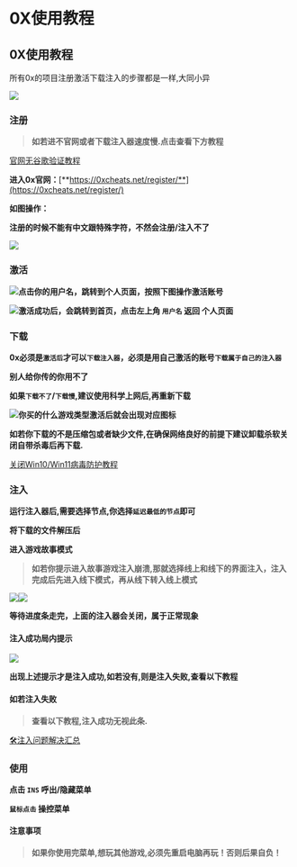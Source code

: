 # 0X使用教程

## 0X使用教程

所有0x的项目注册激活下载注入的步骤都是一样,大同小异

![](https://docs.hzz.im/\~gitbook/image?url=https%3A%2F%2F1382592200-files.gitbook.io%2F%7E%2Ffiles%2Fv0%2Fb%2Fgitbook-x-prod.appspot.com%2Fo%2Fspaces%252F7YXEHggLzaiKwZjRSOD4%252Fuploads%252F2sL7o7VvAOtOCU3mnH4x%252F0x.png%3Falt%3Dmedia%26token%3Ddf73487d-874f-4c01-9414-9fb191cd4b83\&width=768\&dpr=4\&quality=100\&sign=ac1ea13d\&sv=1)

### 注册 <a href="#zhu-ce" id="zhu-ce"></a>

> **如若进不官网或者下载注入器速度慢.点击查看下方教程**

[官网无谷歌验证教程](https://docs.hzz.im/misc/o/steam++)

**进入0x官网：**[**https://0xcheats.net/register/**](https://0xcheats.net/register/)

**如图操作：**

**注册的时候不能有中文跟特殊字符，不然会注册/注入不了**

![](https://docs.hzz.im/\~gitbook/image?url=https%3A%2F%2F1382592200-files.gitbook.io%2F%7E%2Ffiles%2Fv0%2Fb%2Fgitbook-x-prod.appspot.com%2Fo%2Fspaces%252F7YXEHggLzaiKwZjRSOD4%252Fuploads%252Fvyuk8p4Pe2c96T9DajjC%252F1.png%3Falt%3Dmedia%26token%3Dec2ef5de-2ea8-4570-9600-5312422e74fe\&width=768\&dpr=4\&quality=100\&sign=150cf672\&sv=1)

### **激活** <a href="#ji-huo" id="ji-huo"></a>

![](https://docs.hzz.im/\~gitbook/image?url=https%3A%2F%2F1382592200-files.gitbook.io%2F%7E%2Ffiles%2Fv0%2Fb%2Fgitbook-x-prod.appspot.com%2Fo%2Fspaces%252F7YXEHggLzaiKwZjRSOD4%252Fuploads%252FjDHltcMIrr60X82g8cIE%252F2.png%3Falt%3Dmedia%26token%3D1856194b-9e30-4635-bb90-3afb1323952c\&width=768\&dpr=4\&quality=100\&sign=23beefef\&sv=1)**点击你的用户名，跳转到个人页面，按照下图操作激活账号**

![](https://docs.hzz.im/\~gitbook/image?url=https%3A%2F%2F1382592200-files.gitbook.io%2F%7E%2Ffiles%2Fv0%2Fb%2Fgitbook-x-prod.appspot.com%2Fo%2Fspaces%252F7YXEHggLzaiKwZjRSOD4%252Fuploads%252FIdPSAV8NEjVzHpr8fIBc%252F3.png%3Falt%3Dmedia%26token%3D296a999e-fe17-491d-b82c-8e95f8ae21d2\&width=768\&dpr=4\&quality=100\&sign=b8bbfdc3\&sv=1)**激活成功后，会跳转到首页，点击左上角 `用户名` 返回 个人页面**

### **下载** <a href="#xia-zai" id="xia-zai"></a>

**0x必须是`激活后`才可以`下载注入器`，必须是用自己激活的账号`下载属于自己的注入器`**

**别人给你传的你用不了**

**如果`下载不了`/`下载慢`,建议使用科学上网后,再重新下载**

![](https://docs.hzz.im/\~gitbook/image?url=https%3A%2F%2F1382592200-files.gitbook.io%2F%7E%2Ffiles%2Fv0%2Fb%2Fgitbook-x-prod.appspot.com%2Fo%2Fspaces%252F7YXEHggLzaiKwZjRSOD4%252Fuploads%252F1ZZeIYnhQtX62XicBl4f%252FQQ%25E5%259B%25BE%25E7%2589%258720220601191022.png%3Falt%3Dmedia%26token%3D3e3515ca-060a-4ee6-8845-ebb89ec907e0\&width=768\&dpr=4\&quality=100\&sign=81b171fe\&sv=1)**你买的什么游戏类型激活后就会出现对应图标**

**如若你下载的不是压缩包或者缺少文件,在确保网络良好的前提下建议卸载杀软关闭自带杀毒后再下载.**

[关闭Win10/Win11病毒防护教程](https://docs.hzz.im/misc/o/win)

### 注入 <a href="#zhu-ru" id="zhu-ru"></a>

**运行注入器后,需要选择节点,你选择`延迟最低的节点`即可**

**将下载的文件解压后**

**进入游戏故事模式**

> **如若你提示进入故事游戏注入崩溃,那就选择线上和线下的界面注入，注入完成后先进入线下模式，再从线下转入线上模式**

![](https://docs.hzz.im/\~gitbook/image?url=https%3A%2F%2F1382592200-files.gitbook.io%2F%7E%2Ffiles%2Fv0%2Fb%2Fgitbook-x-prod.appspot.com%2Fo%2Fspaces%252F7YXEHggLzaiKwZjRSOD4%252Fuploads%252Fd3cvGmJaTaGl93mfJzWE%252FQQ%25E5%259B%25BE%25E7%2589%258720220430205100.png%3Falt%3Dmedia%26token%3D28955c3b-a5f4-47ec-bb78-d2125747d09e\&width=768\&dpr=4\&quality=100\&sign=f58e2f68\&sv=1)![](https://docs.hzz.im/\~gitbook/image?url=https%3A%2F%2F1382592200-files.gitbook.io%2F%7E%2Ffiles%2Fv0%2Fb%2Fgitbook-x-prod.appspot.com%2Fo%2Fspaces%252F7YXEHggLzaiKwZjRSOD4%252Fuploads%252FsiJEAr6MoORGt9rvcO2M%252FQQ%25E5%259B%25BE%25E7%2589%258720220430204349.jpg%3Falt%3Dmedia%26token%3Def036e19-2184-4bec-9282-cc4caeb3e348\&width=768\&dpr=4\&quality=100\&sign=f2e8e1f2\&sv=1)

**等待进度条走完，上面的注入器会关闭，属于正常现象**

#### 注入成功局内提示 <a href="#zhu-ru-cheng-gong-ju-nei-ti-shi" id="zhu-ru-cheng-gong-ju-nei-ti-shi"></a>

![](https://docs.hzz.im/\~gitbook/image?url=https%3A%2F%2F1382592200-files.gitbook.io%2F%7E%2Ffiles%2Fv0%2Fb%2Fgitbook-x-prod.appspot.com%2Fo%2Fspaces%252F7YXEHggLzaiKwZjRSOD4%252Fuploads%252Fhg6DZUQztJwQQuyQF6HA%252Fimage.png%3Falt%3Dmedia%26token%3D2ff2671c-3438-4ad4-85a6-7e14a0e6dfcf\&width=768\&dpr=4\&quality=100\&sign=998777c5\&sv=1)

**出现上述提示才是注入成功,如若没有,则是注入失败,查看以下教程**

#### **如若注入失败** <a href="#ru-ruo-zhu-ru-shi-bai" id="ru-ruo-zhu-ru-shi-bai"></a>

> **查看以下教程,注入成功无视此条.**

[🛠️注入问题解决汇总](https://docs.hzz.im/o)

### 使用 <a href="#shi-yong" id="shi-yong"></a>

**点击 `INS` 呼出/隐藏菜单**

**`鼠标点击` 操控菜单**

#### **注意事项** <a href="#zhu-yi-shi-xiang" id="zhu-yi-shi-xiang"></a>

> **如果你使用完菜单,想玩其他游戏,必须先重启电脑再玩！否则后果自负！**
